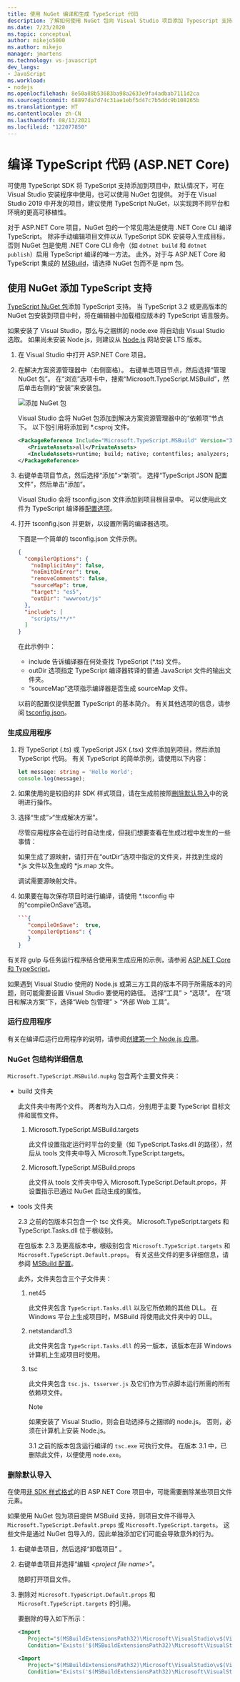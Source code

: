 ```yaml
---
title: 使用 NuGet 编译和生成 TypeScript 代码
description: 了解如何使用 NuGet 包向 Visual Studio 项目添加 Typescript 支持。
ms.date: 7/23/2020
ms.topic: conceptual
author: mikejo5000
ms.author: mikejo
manager: jmartens
ms.technology: vs-javascript
dev_langs:
- JavaScript
ms.workload:
- nodejs
ms.openlocfilehash: 8e50a88b53683ba98a2633e9fa4adbab7111d2ca
ms.sourcegitcommit: 68897da7d74c31ae1ebf5d47c7b5ddc9b108265b
ms.translationtype: HT
ms.contentlocale: zh-CN
ms.lasthandoff: 08/13/2021
ms.locfileid: "122077850"
---
```

# <a name="compile-typescript-code-aspnet-core"></a>编译 TypeScript 代码 (ASP.NET Core)

可使用 TypeScript SDK 将 TypeScript 支持添加到项目中，默认情况下，可在 Visual Studio 安装程序中使用，也可以使用 NuGet 包提供。 对于在 Visual Studio 2019 中开发的项目，建议使用 TypeScript NuGet，以实现跨不同平台和环境的更高可移植性。

对于 ASP.NET Core 项目，NuGet 包的一个常见用法是使用 .NET Core CLI 编译 TypeScript。 除非手动编辑项目文件以从 TypeScript SDK 安装导入生成目标，否则 NuGet 包是使用 .NET Core CLI 命令（如 `dotnet build` 和 `dotnet publish`）启用 TypeScript 编译的唯一方法。 此外，对于与 ASP.NET Core 和 TypeScript 集成的 [MSBuild](https://www.staging-typescript.org/docs/handbook/compiler-options-in-msbuild.html)，请选择 NuGet 包而不是 npm 包。

## <a name="add-typescript-support-with-nuget"></a>使用 NuGet 添加 TypeScript 支持

[TypeScript NuGet 包](https://www.nuget.org/packages/Microsoft.TypeScript.MSBuild)添加 TypeScript 支持。 当 TypeScript 3.2 或更高版本的 NuGet 包安装到项目中时，将在编辑器中加载相应版本的 TypeScript 语言服务。

如果安装了 Visual Studio，那么与之捆绑的 node.exe 将自动由 Visual Studio 选取。 如果尚未安装 Node.js，则建议从 [Node.js](https://nodejs.org/en/download/) 网站安装 LTS 版本。

1. 在 Visual Studio 中打开 ASP.NET Core 项目。

1. 在解决方案资源管理器中（右侧窗格）。 右键单击项目节点，然后选择“管理 NuGet 包”。 在“浏览”选项卡中，搜索“Microsoft.TypeScript.MSBuild”，然后单击右侧的“安装”来安装包。

   ![添加 NuGet 包](../javascript/media/aspnet-core-ts-nuget.png)

   Visual Studio 会将 NuGet 包添加到解决方案资源管理器中的“依赖项”节点下。 以下包引用将添加到 *.csproj 文件。

   ```xml
   <PackageReference Include="Microsoft.TypeScript.MSBuild" Version="3.9.7">
      <PrivateAssets>all</PrivateAssets>
      <IncludeAssets>runtime; build; native; contentfiles; analyzers; buildtransitive</IncludeAssets>
   </PackageReference>
   ```

1. 右键单击项目节点，然后选择“添加”>“新项”。 选择“TypeScript JSON 配置文件”，然后单击“添加”。

   Visual Studio 会将 tsconfig.json 文件添加到项目根目录中。 可以使用此文件为 TypeScript 编译器[配置选项](https://www.typescriptlang.org/docs/handbook/tsconfig-json.html)。

1. 打开 tsconfig.json 并更新，以设置所需的编译器选项。

   下面是一个简单的 tsconfig.json 文件示例。

   ```json
   {
     "compilerOptions": {
       "noImplicitAny": false,
       "noEmitOnError": true,
       "removeComments": false,
       "sourceMap": true,
       "target": "es5",
       "outDir": "wwwroot/js"
     },
     "include": [
       "scripts/**/*"
     ]
   }
   ```

   在此示例中：
   - include 告诉编译器在何处查找 TypeScript (*.ts) 文件。
   - outDir 选项指定 TypeScript 编译器转译的普通 JavaScript 文件的输出文件夹。
   - “sourceMap”选项指示编译器是否生成 sourceMap 文件。

   以前的配置仅提供配置 TypeScript 的基本简介。 有关其他选项的信息，请参阅 [tsconfig.json](https://www.typescriptlang.org/docs/handbook/tsconfig-json.html)。

### <a name="build-the-application"></a>生成应用程序

1. 将 TypeScript (.ts) 或 TypeScript JSX (.tsx) 文件添加到项目，然后添加 TypeScript 代码。 有关 TypeScript 的简单示例，请使用以下内容：

   ```typescript
   let message: string = 'Hello World';
   console.log(message);
   ```

1. 如果使用的是较旧的非 SDK 样式项目，请在生成前按照[删除默认导入](#remove-default-imports)中的说明进行操作。

1. 选择“生成”>“生成解决方案”。

   尽管应用程序会在运行时自动生成，但我们想要查看在生成过程中发生的一些事情：

   如果生成了源映射，请打开在“outDir”选项中指定的文件夹，并找到生成的 *.js 文件以及生成的 *js.map 文件。

   调试需要源映射文件。

1. 如果要在每次保存项目时进行编译，请使用 *.tsconfig 中的“compileOnSave”选项。

   ```json
   ```{
      "compileOnSave":  true,
      "compilerOptions": {
      }
   }
   ```

有关将 gulp 与任务运行程序结合使用来生成应用的示例，请参阅 [ASP.NET Core 和 TypeScript](https://www.typescriptlang.org/docs/handbook/asp-net-core.html)。

如果遇到 Visual Studio 使用的 Node.js 或第三方工具的版本不同于所需版本的问题，则可能需要设置 Visual Studio 要使用的路径。 选择“工具” > “选项”。 在“项目和解决方案”下，选择“Web 包管理” > “外部 Web 工具”。

### <a name="run-the-application"></a>运行应用程序

有关在编译后运行应用程序的说明，请参阅[创建第一个 Node.js 应用](/visualstudio/ide/quickstart-nodejs?toc=%2Fvisualstudio%2Fjavascript%2Ftoc.json#run-the-application)。

### <a name="nuget-package-structure-details"></a>NuGet 包结构详细信息

`Microsoft.TypeScript.MSBuild.nupkg` 包含两个主要文件夹：

- build 文件夹

    此文件夹中有两个文件。
    两者均为入口点，分别用于主要 TypeScript 目标文件和属性文件。

    1. Microsoft.TypeScript.MSBuild.targets

        此文件设置指定运行时平台的变量（如 TypeScript.Tasks.dll 的路径），然后从 tools 文件夹中导入 Microsoft.TypeScript.targets。

    2. Microsoft.TypeScript.MSBuild.props

        此文件从 tools 文件夹中导入 Microsoft.TypeScript.Default.props，并设置指示已通过 NuGet 启动生成的属性。

- tools 文件夹

    2\.3 之前的包版本只包含一个 tsc 文件夹。 Microsoft.TypeScript.targets 和 TypeScript.Tasks.dll 位于根级别。

    在包版本 2.3 及更高版本中，根级别包含 `Microsoft.TypeScript.targets` 和 `Microsoft.TypeScript.Default.props`。 有关这些文件的更多详细信息，请参阅 [MSBuild 配置](https://www.typescriptlang.org/docs/handbook/compiler-options-in-msbuild.html)。

    此外，文件夹包含三个子文件夹：

    1. net45

        此文件夹包含 `TypeScript.Tasks.dll` 以及它所依赖的其他 DLL。
        在 Windows 平台上生成项目时，MSBuild 将使用此文件夹中的 DLL。

    2. netstandard1.3

        此文件夹包含 `TypeScript.Tasks.dll` 的另一版本，该版本在非 Windows 计算机上生成项目时使用。

    3. tsc

        此文件夹包含 `tsc.js`、`tsserver.js` 及它们作为节点脚本运行所需的所有依赖项文件。

        > [!NOTE]
        > 如果安装了 Visual Studio，则会自动选择与之捆绑的 node.js。 否则，必须在计算机上安装 Node.js。

        3\.1 之前的版本包含运行编译的 `tsc.exe` 可执行文件。 在版本 3.1 中，已删除此文件，以便使用 `node.exe`。

### <a name="remove-default-imports"></a>删除默认导入

在使用[非 SDK 样式格式](https://docs.microsoft.com/nuget/resources/check-project-format)的旧 ASP.NET Core 项目中，可能需要删除某些项目文件元素。

如果使用 NuGet 包为项目提供 MSBuild 支持，则项目文件不得导入 `Microsoft.TypeScript.Default.props` 或 `Microsoft.TypeScript.targets`。 这些文件是通过 NuGet 包导入的，因此单独添加它们可能会导致意外的行为。

1. 右键单击项目，然后选择“卸载项目”  。

1. 右键单击项目并选择“编辑 \<*project file name*\>”。

   随即打开项目文件。

1. 删除对 `Microsoft.TypeScript.Default.props` 和 `Microsoft.TypeScript.targets` 的引用。

   要删除的导入如下所示：

   ```xml
   <Import
      Project="$(MSBuildExtensionsPath32)\Microsoft\VisualStudio\v$(VisualStudioVersion)\TypeScript\Microsoft.TypeScript.Default.props"
      Condition="Exists('$(MSBuildExtensionsPath32)\Microsoft\VisualStudio\v$(VisualStudioVersion)\TypeScript\Microsoft.TypeScript.Default.props')" />

   <Import
      Project="$(MSBuildExtensionsPath32)\Microsoft\VisualStudio\v$(VisualStudioVersion)\TypeScript\Microsoft.TypeScript.targets"
      Condition="Exists('$(MSBuildExtensionsPath32)\Microsoft\VisualStudio\v$(VisualStudioVersion)\TypeScript\Microsoft.TypeScript.targets')" />
   ```
